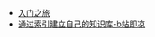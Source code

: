 - [入门之旅](https://wiki.eryajf.net/pages/6ed7fe/#%E7%9B%AE%E5%BD%95%E7%AE%80%E4%BB%8B)
- [通过索引建立自己的知识库-b站即凉](https://www.bilibili.com/video/BV1P64y1q7ND?spm_id_from=333.999.0.0)